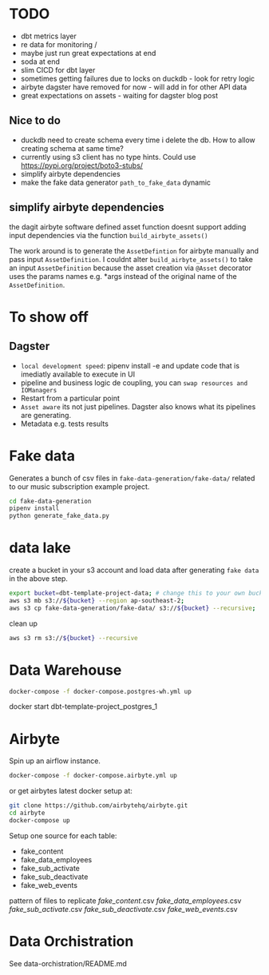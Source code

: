 # TODO
- dbt metrics layer
- re data for monitoring / 
- maybe just run great expectations at end
- soda at end
- slim CICD for dbt layer
- sometimes getting failures due to locks on duckdb - look for retry logic
- airbyte dagster have removed for now - will add in for other API data
- great expectations on assets - waiting for dagster blog post

## Nice to do
- duckdb need to create schema every time i delete the db. How to allow creating schema at same time?
- currently using s3 client has no type hints. Could use https://pypi.org/project/boto3-stubs/
- simplify airbyte dependencies
- make the fake data generator `path_to_fake_data` dynamic

## simplify airbyte dependencies

the dagit airbyte software defined asset function doesnt support adding input dependencies via the function `build_airbyte_assets()`

The work around is to generate the `AssetDefintion` for airbyte manually and pass input `AssetDefinition`. I couldnt alter `build_airbyte_assets()` to take an input `AssetDefinition` because the asset creation via `@Asset` decorator uses the params names e.g. *args instead of the original name of the `AssetDefinition`.

# To show off
## Dagster
- `local development speed`: pipenv install -e and update code that is imediatly available to execute in UI
- pipeline and business logic de coupling, you can `swap resources and IOManagers`
- Restart from a particular point
- `Asset aware` its not just pipelines. Dagster also knows what its pipelines are generating.
- Metadata e.g. tests results

# Fake data

Generates a bunch of csv files in `fake-data-generation/fake-data/` related to our music subscription example project.

```bash
cd fake-data-generation
pipenv install
python generate_fake_data.py
```


# data lake

create a bucket in your s3 account and load data after generating `fake data` in the above step.

```bash
export bucket=dbt-template-project-data; # change this to your own bucket
aws s3 mb s3://${bucket} --region ap-southeast-2;
aws s3 cp fake-data-generation/fake-data/ s3://${bucket} --recursive;
```

clean up
```bash
aws s3 rm s3://${bucket} --recursive
```

# Data Warehouse

```bash
docker-compose -f docker-compose.postgres-wh.yml up
```

docker start dbt-template-project_postgres_1


# Airbyte

Spin up an airflow instance.
```bash
docker-compose -f docker-compose.airbyte.yml up
```

or get airbytes latest docker setup at:

```bash
git clone https://github.com/airbytehq/airbyte.git
cd airbyte
docker-compose up
```

Setup one source for each table:

- fake_content
- fake_data_employees
- fake_sub_activate
- fake_sub_deactivate
- fake_web_events

pattern of files to replicate
*fake_content*.csv
*fake_data_employees*.csv
*fake_sub_activate*.csv
*fake_sub_deactivate*.csv
*fake_web_events*.csv

# Data Orchistration

See data-orchistration/README.md
